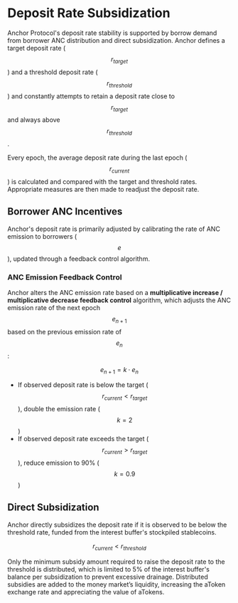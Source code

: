 # Deposit Rate Subsidization

Anchor Protocol's deposit rate stability is supported by borrow demand from borrower ANC distribution and direct subsidization. Anchor defines a target deposit rate \($$r_{target}$$\) and a threshold deposit rate \($$r_{threshold}$$\) and constantly attempts to retain a deposit rate close to $$r_{target}$$ and always above $$r_{threshold}$$.

Every epoch, the average deposit rate during the last epoch \($$r_{current}$$\) is calculated and compared with the target and threshold rates. Appropriate measures are then made to readjust the deposit rate.

## Borrower ANC Incentives

Anchor's deposit rate is primarily adjusted by calibrating the rate of ANC emission to borrowers \($$e$$\), updated through a feedback control algorithm.

### ANC Emission Feedback Control

Anchor alters the ANC emission rate based on a **multiplicative increase / multiplicative decrease feedback control** algorithm, which adjusts the ANC emission rate of the next epoch $$e_{n+1}$$ based on the previous emission rate of $$e_n$$:

$$
e_{n+1} = k \cdot e_n
$$

* If observed deposit rate is below the target \($$r_{current} < r_{target}$$\), double the emission rate \($$k = 2$$\)
* If observed deposit rate exceeds the target \($$r_{current} > r_{target}$$\), reduce emission to 90% \($$k = 0.9$$\)

## Direct Subsidization

Anchor directly subsidizes the deposit rate if it is observed to be below the threshold rate, funded from the interest buffer's stockpiled stablecoins. 

$$
r_{current}<r_{threshold}
$$

Only the minimum subsidy amount required to raise the deposit rate to the threshold is distributed, which is limited to 5% of the interest buffer's balance per subsidization to prevent excessive drainage. Distributed subsidies are added to the money market’s liquidity, increasing the aToken exchange rate and appreciating the value of aTokens.

